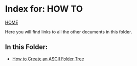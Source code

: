 # Index for: HOW TO

[HOME](../README.md)

Here you will find links to all the other documents in this folder.

## In this Folder:

- [How to Create an ASCII Folder Tree](/how-to/create-ascii-folder-tree.md)